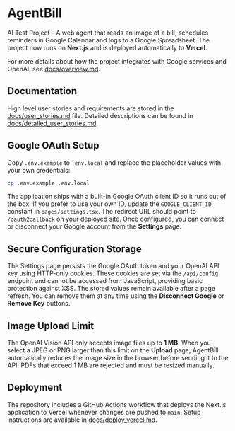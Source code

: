 # AgentBill

AI Test Project - A web agent that reads an image of a bill, schedules reminders in Google Calendar and logs to a Google Spreadsheet. The project now runs on **Next.js** and is deployed automatically to **Vercel**.

For more details about how the project integrates with Google services and OpenAI, see [docs/overview.md](docs/overview.md).


## Documentation

High level user stories and requirements are stored in the [docs/user_stories.md](docs/user_stories.md) file. Detailed descriptions can be found in [docs/detailed_user_stories.md](docs/detailed_user_stories.md).

## Google OAuth Setup


Copy `.env.example` to `.env.local` and replace the placeholder values with your
own credentials:

```bash
cp .env.example .env.local
```

The application ships with a built-in Google OAuth client ID so it runs out of
the box. If you prefer to use your own ID, update the `GOOGLE_CLIENT_ID`
constant in `pages/settings.tsx`. The redirect URL should point to
`/oauth2callback` on your deployed site. Once configured, you can connect or
disconnect your Google account from the **Settings** page.

## Secure Configuration Storage

The Settings page persists the Google OAuth token and your OpenAI API key using HTTP-only cookies. These cookies are set via the `/api/config` endpoint and cannot be accessed from JavaScript, providing basic protection against XSS. The stored values remain available after a page refresh. You can remove them at any time using the **Disconnect Google** or **Remove Key** buttons.
## Image Upload Limit

The OpenAI Vision API only accepts image files up to **1 MB**. When you select a JPEG or PNG larger than this limit on the **Upload** page, AgentBill automatically reduces the image size in the browser before sending it to the API. PDFs that exceed 1 MB are rejected and must be resized manually.

## Deployment

The repository includes a GitHub Actions workflow that deploys the Next.js application to Vercel whenever changes are pushed to `main`. Setup instructions are available in [docs/deploy_vercel.md](docs/deploy_vercel.md).
